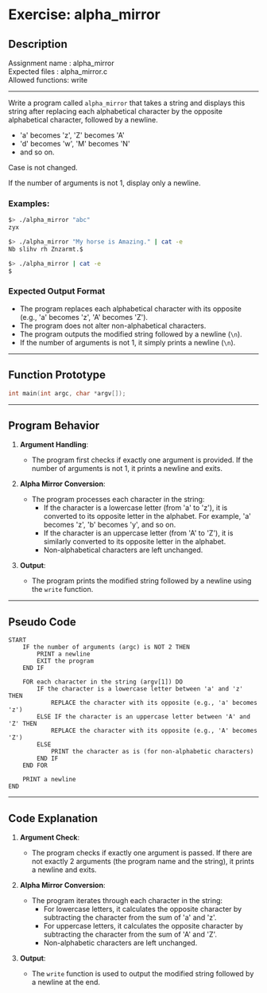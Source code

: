 # Exercise: alpha_mirror

## Description

Assignment name  : alpha_mirror  
Expected files   : alpha_mirror.c  
Allowed functions: write  

--------------------------------------------------------------------------------

Write a program called `alpha_mirror` that takes a string and displays this string after replacing each alphabetical character by the opposite alphabetical character, followed by a newline.

- 'a' becomes 'z', 'Z' becomes 'A'
- 'd' becomes 'w', 'M' becomes 'N'
- and so on.

Case is not changed.

If the number of arguments is not 1, display only a newline.

### Examples:

```bash
$> ./alpha_mirror "abc"
zyx

$> ./alpha_mirror "My horse is Amazing." | cat -e
Nb slihv rh Znzarmt.$

$> ./alpha_mirror | cat -e
$
```

### Expected Output Format

- The program replaces each alphabetical character with its opposite (e.g., 'a' becomes 'z', 'A' becomes 'Z').
- The program does not alter non-alphabetical characters.
- The program outputs the modified string followed by a newline (`\n`).
- If the number of arguments is not 1, it simply prints a newline (`\n`).

---

## Function Prototype

```c
int main(int argc, char *argv[]);
```

---

## Program Behavior

1. **Argument Handling**:
   - The program first checks if exactly one argument is provided. If the number of arguments is not 1, it prints a newline and exits.

2. **Alpha Mirror Conversion**:
   - The program processes each character in the string:
     - If the character is a lowercase letter (from 'a' to 'z'), it is converted to its opposite letter in the alphabet. For example, 'a' becomes 'z', 'b' becomes 'y', and so on.
     - If the character is an uppercase letter (from 'A' to 'Z'), it is similarly converted to its opposite letter in the alphabet.
     - Non-alphabetical characters are left unchanged.

3. **Output**:
   - The program prints the modified string followed by a newline using the `write` function.

---

## Pseudo Code

```
START
    IF the number of arguments (argc) is NOT 2 THEN
        PRINT a newline
        EXIT the program
    END IF

    FOR each character in the string (argv[1]) DO
        IF the character is a lowercase letter between 'a' and 'z' THEN
            REPLACE the character with its opposite (e.g., 'a' becomes 'z')
        ELSE IF the character is an uppercase letter between 'A' and 'Z' THEN
            REPLACE the character with its opposite (e.g., 'A' becomes 'Z')
        ELSE
            PRINT the character as is (for non-alphabetic characters)
        END IF
    END FOR

    PRINT a newline
END
```

---

## Code Explanation

1. **Argument Check**:
   - The program checks if exactly one argument is passed. If there are not exactly 2 arguments (the program name and the string), it prints a newline and exits.

2. **Alpha Mirror Conversion**:
   - The program iterates through each character in the string:
     - For lowercase letters, it calculates the opposite character by subtracting the character from the sum of 'a' and 'z'.
     - For uppercase letters, it calculates the opposite character by subtracting the character from the sum of 'A' and 'Z'.
     - Non-alphabetic characters are left unchanged.

3. **Output**:
   - The `write` function is used to output the modified string followed by a newline at the end.
